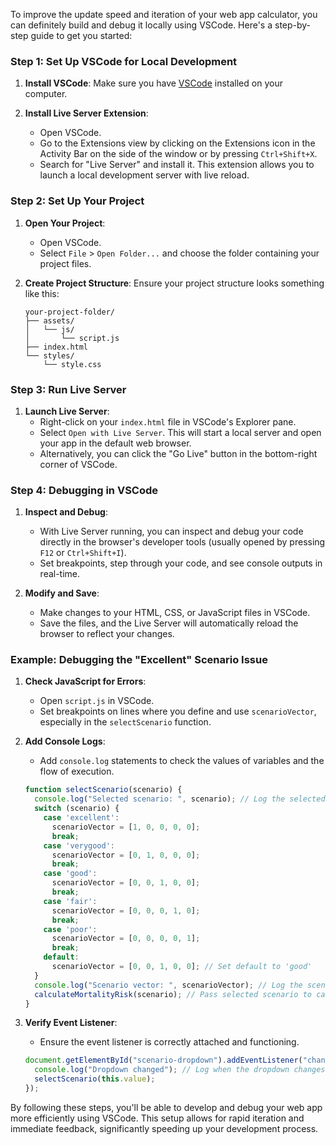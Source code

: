 To improve the update speed and iteration of your web app calculator, you can definitely build and debug it locally using VSCode. Here's a step-by-step guide to get you started:

### Step 1: Set Up VSCode for Local Development

1. **Install VSCode**: Make sure you have [VSCode](https://code.visualstudio.com/) installed on your computer.

2. **Install Live Server Extension**: 
   - Open VSCode.
   - Go to the Extensions view by clicking on the Extensions icon in the Activity Bar on the side of the window or by pressing `Ctrl+Shift+X`.
   - Search for "Live Server" and install it. This extension allows you to launch a local development server with live reload.

### Step 2: Set Up Your Project

1. **Open Your Project**: 
   - Open VSCode.
   - Select `File` > `Open Folder...` and choose the folder containing your project files.

2. **Create Project Structure**: Ensure your project structure looks something like this:
   ```
   your-project-folder/
   ├── assets/
   │   └── js/
   │       └── script.js
   ├── index.html
   └── styles/
       └── style.css
   ```

### Step 3: Run Live Server

1. **Launch Live Server**:
   - Right-click on your `index.html` file in VSCode's Explorer pane.
   - Select `Open with Live Server`. This will start a local server and open your app in the default web browser.
   - Alternatively, you can click the "Go Live" button in the bottom-right corner of VSCode.

### Step 4: Debugging in VSCode

1. **Inspect and Debug**:
   - With Live Server running, you can inspect and debug your code directly in the browser's developer tools (usually opened by pressing `F12` or `Ctrl+Shift+I`).
   - Set breakpoints, step through your code, and see console outputs in real-time.

2. **Modify and Save**:
   - Make changes to your HTML, CSS, or JavaScript files in VSCode.
   - Save the files, and the Live Server will automatically reload the browser to reflect your changes.

### Example: Debugging the "Excellent" Scenario Issue

1. **Check JavaScript for Errors**:
   - Open `script.js` in VSCode.
   - Set breakpoints on lines where you define and use `scenarioVector`, especially in the `selectScenario` function.

2. **Add Console Logs**:
   - Add `console.log` statements to check the values of variables and the flow of execution.
   ```javascript
   function selectScenario(scenario) {
     console.log("Selected scenario: ", scenario); // Log the selected scenario
     switch (scenario) {
       case 'excellent':
         scenarioVector = [1, 0, 0, 0, 0];
         break;
       case 'verygood':
         scenarioVector = [0, 1, 0, 0, 0];
         break;
       case 'good':
         scenarioVector = [0, 0, 1, 0, 0];
         break;
       case 'fair':
         scenarioVector = [0, 0, 0, 1, 0];
         break;
       case 'poor':
         scenarioVector = [0, 0, 0, 0, 1];
         break;
       default:
         scenarioVector = [0, 0, 1, 0, 0]; // Set default to 'good'
     }
     console.log("Scenario vector: ", scenarioVector); // Log the scenario vector
     calculateMortalityRisk(scenario); // Pass selected scenario to calculateMortalityRisk
   }
   ```

3. **Verify Event Listener**:
   - Ensure the event listener is correctly attached and functioning.
   ```javascript
   document.getElementById("scenario-dropdown").addEventListener("change", function() {
     console.log("Dropdown changed"); // Log when the dropdown changes
     selectScenario(this.value);
   });
   ```

By following these steps, you'll be able to develop and debug your web app more efficiently using VSCode. This setup allows for rapid iteration and immediate feedback, significantly speeding up your development process.
